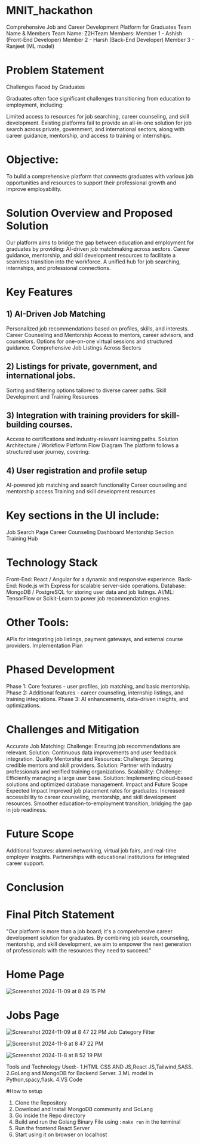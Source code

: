 # MNIT_hackathon
Comprehensive Job and Career Development Platform for Graduates
Team Name & Members
Team Name: Z2HTeam
Members:
Member 1 - Ashish (Front-End Developer)
Member 2 - Harsh (Back-End Developer)
Member 3 - Ranjeet (ML model)

# Problem Statement
Challenges Faced by Graduates

Graduates often face significant challenges transitioning from education to employment, including:

Limited access to resources for job searching, career counseling, and skill development.
Existing platforms fail to provide an all-in-one solution for job search across private, government, and international sectors, along with career guidance, mentorship, and access to training or internships.
# Objective: 
To build a comprehensive platform that connects graduates with various job opportunities and resources to support their professional growth and improve employability.

# Solution Overview and Proposed Solution
Our platform aims to bridge the gap between education and employment for graduates by providing:
AI-driven job matchmaking across sectors.
Career guidance, mentorship, and skill development resources to facilitate a seamless transition into the workforce.
A unified hub for job searching, internships, and professional connections.
# Key Features
## 1) AI-Driven Job Matching
Personalized job recommendations based on profiles, skills, and interests.
Career Counseling and Mentorship
Access to mentors, career advisors, and counselors.
Options for one-on-one virtual sessions and structured guidance.
Comprehensive Job Listings Across Sectors

## 2) Listings for private, government, and international jobs.
Sorting and filtering options tailored to diverse career paths.
Skill Development and Training Resources

## 3) Integration with training providers for skill-building courses.
Access to certifications and industry-relevant learning paths.
Solution Architecture / Workflow
Platform Flow Diagram
The platform follows a structured user journey, covering:

## 4) User registration and profile setup
AI-powered job matching and search functionality
Career counseling and mentorship access
Training and skill development resources

# Key sections in the UI include:
Job Search Page
Career Counseling Dashboard
Mentorship Section
Training Hub
# Technology Stack
Front-End: React / Angular for a dynamic and responsive experience.
Back-End: Node.js with Express for scalable server-side operations.
Database: MongoDB / PostgreSQL for storing user data and job listings.
AI/ML: TensorFlow or Scikit-Learn to power job recommendation engines.
# Other Tools:
APIs for integrating job listings, payment gateways, and external course providers.
Implementation Plan
# Phased Development
Phase 1: Core features - user profiles, job matching, and basic mentorship.
Phase 2: Additional features - career counseling, internship listings, and training integrations.
Phase 3: AI enhancements, data-driven insights, and optimizations.
# Challenges and Mitigation
Accurate Job Matching:
Challenge: Ensuring job recommendations are relevant.
Solution: Continuous data improvements and user feedback integration.
Quality Mentorship and Resources:
Challenge: Securing credible mentors and skill providers.
Solution: Partner with industry professionals and verified training organizations.
Scalability:
Challenge: Efficiently managing a large user base.
Solution: Implementing cloud-based solutions and optimized database management.
Impact and Future Scope
Expected Impact
Improved job placement rates for graduates.
Increased accessibility to career counseling, mentorship, and skill development resources.
Smoother education-to-employment transition, bridging the gap in job readiness.
# Future Scope
Additional features: alumni networking, virtual job fairs, and real-time employer insights.
Partnerships with educational institutions for integrated career support.
# Conclusion
# Final Pitch Statement
"Our platform is more than a job board; it's a comprehensive career development solution for graduates. By combining job search, counseling, mentorship, and skill development, we aim to empower the next generation of professionals with the resources they need to succeed."
# Home Page
![Screenshot 2024-11-09 at 8 49 15 PM](https://raw.githubusercontent.com/AshishPku/MNIT_hackathon/refs/heads/main/Screenshot%20from%202024-11-09%2009-59-57.png)

# Jobs Page
![Screenshot 2024-11-09 at 8 47 22 PM](https://raw.githubusercontent.com/AshishPku/MNIT_hackathon/refs/heads/main/Screenshot%20from%202024-11-09%2010-00-26.png)
Job Category Filter


![Screenshot 2024-11-8 at 8 47 22 PM](https://github.com/AshishPku/MNIT_hackathon/blob/main/Screenshot%20from%202024-11-09%2010-00-35.png)

![Screenshot 2024-11-8 at 8 52 19 PM](https://github.com/AshishPku/MNIT_hackathon/blob/main/Screenshot%20from%202024-11-09%2010-00-50.png)



Tools and Technology Used:-
1.HTML CSS AND JS,React JS,Tailwind,SASS.
2.GoLang and MongoDB for Backend Server.
3.ML model in Python,spacy,flask.
4.VS Code

#How to setup

1) Clone the Repository
2) Download and Install MongoDB community and GoLang
3) Go inside the Repo directory
4) Build and run the Golang Binary File using :
   ``` make run ```
in the terminal
5) Run the frontend React Server
6) Start using it on browser on localhost



